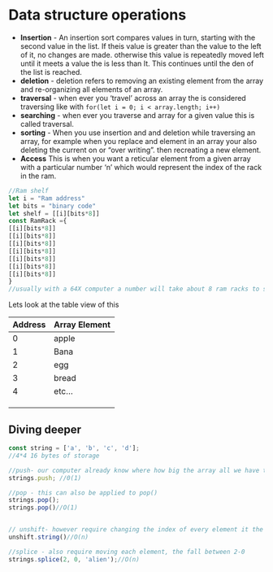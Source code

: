 # Data structure operations

- **Insertion** - An insertion sort  compares values in turn, starting with the second value in the list. If theis value is greater than the value to the left of it, no changes are made. otherwise this value is repeatedly moved left until it meets a value the is less than It. This continues until the den of the list is reached.
- **deletion** - deletion refers to removing an existing element from the array and re-organizing all elements of an array.
- **traversal** - when ever you ‘travel’ across an array the is considered traversing like with `for(let i = 0; i < array.length; i++)`
- **searching** - when ever you traverse and array for a given value this is called traversal. 
- **sorting** - When you use insertion and and deletion while traversing an array, for example when you replace and element in an array your also deleting the current on or “over writing”. then recreating a new element.
- **Access** This is when you want a reticular element from a given array with a particular number ‘n’ which would represent the index of the rack in the ram.



```js
//Ram shelf
let i = "Ram address" 
let bits = "binary code"
let shelf = [[i][bits*8]]
const RamRack ={
[[i][bits*8]] 
[[i][bits*8]]
[[i][bits*8]]
[[i][bits*8]]
[[i][bits*8]]
[[i][bits*8]]
[[i][bits*8]]
}
//usually with a 64X computer a number will take about 8 ram racks to store just one element.
```

Lets look at the table view of this

| Address | Array Element |
| ------- | ------------- |
| 0       | apple         |
| 1       | Bana          |
| 2       | egg           |
| 3       | bread         |
| 4       | etc…          |
|         |               |
|         |               |
|         |               |

## Diving deeper

```js
const string = ['a', 'b', 'c', 'd'];
//4*4 16 bytes of storage

//push- our computer already know where how big the array all we have to do is add an addtional element at the end of that array. so we get O(1), because the time complexity is linear
strings.push; //0(1)

//pop - this can also be applied to pop()
strings.pop();
strings.pop()//O(1)


// unshift- however require changing the index of every element it the array so
unshift.string()//O(n)

//splice - also require moving each element, the fall between 2-0 
strings.splice(2, 0, 'alien');//O(n)
```

